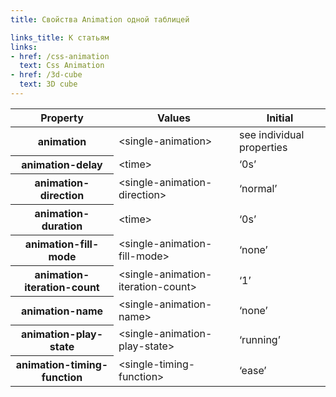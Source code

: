 ```yaml
---
title: Свойства Animation одной таблицей

links_title: К статьям
links:
- href: /css-animation
  text: Css Animation
- href: /3d-cube
  text: 3D cube
---
```


<table class="proptable">
  <thead>
    <tr>
      <th>Property
      </th>
      <th>Values
      </th>
      <th>Initial
      </th>
    </tr>
  </thead>
  <tbody>
    <tr>
      <th>animation
      </th>
      <td>&lt;single-animation&gt;
      </td>
      <td>see individual properties
      </td>
    </tr>
    <tr>
      <th>animation-delay
      </th>
      <td>&lt;time&gt;
      </td>
      <td>‘0s’
      </td>
    </tr>
    <tr>
      <th>animation-direction
      </th>
      <td>&lt;single-animation-direction&gt;
      </td>
      <td>‘normal’
      </td>
    </tr>
    <tr>
      <th>animation-duration
      </th>
      <td>&lt;time&gt;
      </td>
      <td>‘0s’
      </td>
    </tr>
    <tr>
      <th>animation-fill-mode
      </th>
      <td>&lt;single-animation-fill-mode&gt;
      </td>
      <td>‘none’
      </td>
    </tr>
    <tr>
      <th>animation-iteration-count
      </th>
      <td>&lt;single-animation-iteration-count&gt;
      </td>
      <td>‘1’
      </td>
    </tr>
    <tr>
      <th>animation-name
      </th>
      <td>&lt;single-animation-name&gt;
      </td>
      <td>‘none’
      </td>
    </tr>
    <tr>
      <th>animation-play-state
      </th>
      <td>&lt;single-animation-play-state&gt;
      </td>
      <td>‘running’
      </td>
    </tr>
    <tr>
      <th>animation-timing-function
      </th>
      <td>&lt;single-timing-function&gt;
      </td>
      <td>‘ease’
      </td>
    </tr>
  </tbody>
</table>
